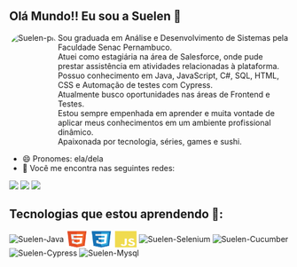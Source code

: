 ## Olá Mundo!! Eu sou a Suelen 👋

   <img align="left" alt="Suelen-pic" height="190" style="border-radius:30px;"        
  src="https://github.com/user-attachments/assets/5cb4f31e-696d-4956-b79b-cb7d2f6c06b4">

Sou graduada em Análise e Desenvolvimento de Sistemas pela Faculdade Senac Pernambuco.  <br>
Atuei como estagiária na área de Salesforce, onde pude prestar assistência em atividades relacionadas à plataforma. <br>
Possuo conhecimento em Java, JavaScript, C#, SQL, HTML, CSS e Automação de testes com Cypress. <br>
Atualmente busco oportunidades nas áreas de Frontend e Testes. <br>
Estou sempre empenhada em aprender e muita vontade de aplicar meus conhecimentos em um ambiente profissional dinâmico. <br>
Apaixonada por tecnologia, séries, games e sushi.  <br>


- 😄 Pronomes: ela/dela 
- 📱 Você me encontra nas seguintes redes: 
<div>   
  <a href="https://www.linkedin.com/in/suelendias01/" target="_blank"><img src="https://img.shields.io/badge/-LinkedIn-%230077B5?style=for-the-badge&logo=linkedin&logoColor=white" target="_blank"></a> 
 <a href = "mailto:diassuelen01@gmail.com"><img src="https://img.shields.io/badge/-Gmail-%23333?style=for-the-badge&logo=gmail&logoColor=white" target="_blank"></a>  
 <a href = "https://www.salesforce.com/trailblazer/suelendias"><img src="https://img.shields.io/badge/-Trailhead-%230080B3?style=for-the-badge&logo=salesforce&logoColor=white" target="_blank"></a>  
</div>
   

 ## Tecnologias que estou aprendendo 🌱:  
 <div style="display: inline_block">   
  <img align="center" alt="Suelen-Java" height="30" width="40" src="https://cdn.jsdelivr.net/gh/devicons/devicon/icons/java/java-original.svg">
  <img align="center" alt="Suelen-HTML" height="30" width="40" src="https://raw.githubusercontent.com/devicons/devicon/master/icons/html5/html5-original.svg">
  <img align="center" alt="Suelen-CSS" height="30" width="40" src="https://raw.githubusercontent.com/devicons/devicon/master/icons/css3/css3-original.svg">
  <img align="center" alt="Suelen-Js" height="30" width="40" src="https://raw.githubusercontent.com/devicons/devicon/master/icons/javascript/javascript-plain.svg">
  <img align="center" alt="Suelen-Selenium" height="30" width="40" src="https://cdn.jsdelivr.net/gh/devicons/devicon/icons/selenium/selenium-original.svg">  
  <img align="center" alt="Suelen-Cucumber" height="30" width="40" src="https://cdn.jsdelivr.net/gh/devicons/devicon/icons/cucumber/cucumber-plain.svg">
  <img align="center" alt="Suelen-Cypress" height="30" width="40" src="https://static-00.iconduck.com/assets.00/cypress-icon-512x511-29zvfts6.png">  
  <img align="center" alt="Suelen-Mysql" height="30" width="40" src="https://cdn.jsdelivr.net/gh/devicons/devicon/icons/mysql/mysql-original.svg">    
</div>   
 
